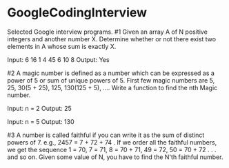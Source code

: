 # GoogleCodingInterview
Selected Google interview programs.
#1 Given an array A of N positive integers and another number X. Determine whether or not there exist two elements in A whose sum is exactly X.

Input: 6 16
1 4 45 6 10 8
Output: Yes

#2 A magic number is defined as a number which can be expressed as a power of 5 or sum of unique powers of 5. First few magic numbers are 5, 25, 30(5 + 25), 125, 130(125 + 5), ….
Write a function to find the nth Magic number.

Input: n = 2
Output: 25

Input: n = 5
Output: 130 

#3 A number is called faithful if you can write it as the sum of distinct powers of 7. 
e.g.,  2457 = 7 + 72 + 74 . If we order all the faithful numbers, we get the sequence 1 = 70, 7 = 71, 8 = 70 + 71, 49 = 72, 50 = 70 + 72 . . . and so on.
Given some value of N, you have to find the N'th faithful number.
